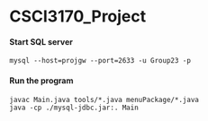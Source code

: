 # CSCI3170_Project

#### Start SQL server
<pre><code>mysql --host=projgw --port=2633 -u Group23 -p</code></pre>
#### Run the program
<pre><code>javac Main.java tools/*.java menuPackage/*.java
java -cp ./mysql-jdbc.jar:. Main</code></pre>
